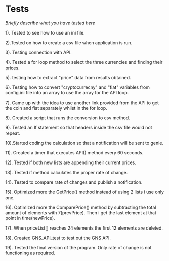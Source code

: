 # Tests
*Briefly describe what you have tested here*

1). Tested to see how to use an ini file.

2).Tested on how to create a csv file when application is run.

3). Testing connection with API.

4). Tested a for loop method to select the three currencies and finding their prices.

5). testing how to extract "price" data from results obtained.

6). Testing how to convert "cryptocurrecny" and "fiat" variables from config.ini file into an array to use the array for the API loop.

7). Came up with the idea to use another link provided from the API to get the coin and fiat separately whilst in the for loop.

8). Created a script that runs the conversion to csv method.

9). Tested an If statement so that headers inside the csv file would not repeat.

10).Started coding the calculation so that a notification will be sent to genie.

11). Created a timer that executes API() method every 60 seconds.

12). Tested if both new lists are appending their current prices.

13). Tested if method calculates the proper rate of change.

14). Tested to compare rate of changes and publish a notification.

15). Optimized more the GetPrice() method instead of using 2 lists i use only one. 

16). Optimized more the ComparePrice() method by subtracting the total amount of elements with 7(prevPrice). Then i get the last element at that point in time(newPrice).

17). When priceList[] reaches 24 elements the first 12 elements are deleted.

18). Created GNS_API_test to test out the GNS API.

19). Tested the final version of the program. Only rate of change is not functioning as required.


